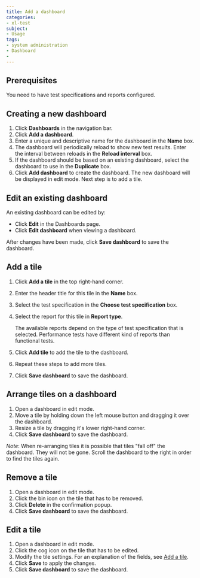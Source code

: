 ```yaml
---
title: Add a dashboard
categories:
- xl-test
subject:
- Usage
tags:
- system administration
- Dashboard
- 
---
```


## Prerequisites
You need to have test specifications and reports configured.

## Creating a new dashboard

1. Click **Dashboards** in the navigation bar.
2. Click **Add a dashboard**.
2. Enter a unique and descriptive name for the dashboard in the **Name** box.
3. The dashboard will periodically reload to show new test results. Enter the interval between reloads in the **Reload interval** box.
4. If the dashboard should be based on an existing dashboard, select the dashboard to use in the **Duplicate** box.
5. Click **Add dashboard** to create the dashboard. The new dashboard will be displayed in edit mode. Next step is to add a tile.

## Edit an existing dashboard

An existing dashboard can be edited by:

* Click **Edit** in the Dashboards page.
* Click **Edit dashboard** when viewing a dashboard.

After changes have been made, click **Save dashboard** to save the dashboard.

## Add a tile

1. Click **Add a tile** in the top right-hand corner.
2. Enter the header title for this tile in the **Name** box.
3. Select the test specification in the **Choose test specification** box.
4. Select the report for this tile in **Report type**.

	The available reports depend on the type of test specification that is selected. Performance tests have different kind of reports than functional tests.
	
5. Click **Add tile** to add the tile to the dashboard.
6. Repeat these steps to add more tiles.
7. Click **Save dashboard** to save the dashboard.

## Arrange tiles on a dashboard

1. Open a dashboard in edit mode.
2. Move a tile by holding down the left mouse button and dragging it over the dashboard.
3. Resize a tile by dragging it's lower right-hand corner.
4. Click **Save dashboard** to save the dashboard.

*Note*: When re-arranging tiles it is possible that tiles "fall off" the dashboard. They will not be gone. Scroll the dashboard to the right in order to find the tiles again.

## Remove a tile

1. Open a dashboard in edit mode.
2. Click the bin icon on the tile that has to be removed.
3. Click **Delete** in the confirmation popup.
4. Click **Save dashboard** to save the dashboard.

## Edit a tile

1. Open a dashboard in edit mode.
2. Click the cog icon on the tile that has to be edited.
3. Modify the tile settings. For an explanation of the fields, see [Add a tile](#add-a-tile).
4. Click **Save** to apply the changes.
5. Click **Save dashboard** to save the dashboard.